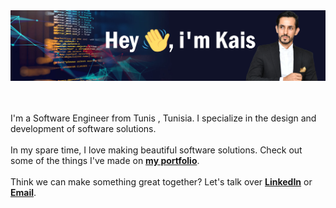 <a href="https://kais-chalghoumi.vercel.app">
<img src="./images/banner.jpg" alt="Hey, I'm Kais">
</a>
<br><br><br>

I'm a Software Engineer from Tunis , Tunisia. I specialize in the design and development of software solutions.<br><br>
In my spare time, I love making beautiful software solutions. Check out some of the things I've made on **[my portfolio]()**.<br><br>
Think we can make something great together? Let's talk over **[LinkedIn](https://www.linkedin.com/in/kais-chalghoumi/)** or **[Email](kais.chalghoumi@gmail.com)**.
